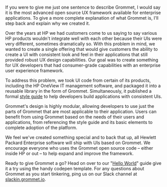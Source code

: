 If you were to give me just one sentence to describe Grommet, I would say it is the most advanced open source UX framework available for enterprise applications. To give a more complete explanation of what Grommet is, I'll step back and explain why we created it.

Over the years at HP we had customers come to us saying to say various HP products wouldn't integrate well with each other because their UIs were very different, sometimes dramatically so. With this problem in mind, we wanted to create a single offering that would give customers the ability to create a UI with consistent look and feel in their applications that still provided robust UX design capabilities. Our goal was to create something for UX developers that had consumer-grade capabilities with an enterprise user experience framework.

To address this problem, we took UI code from certain of its products, including the HP OneView IT management software, and packaged it into a reusable library in the form of Grommet. Simultaneously, it published a formal [style guide](http://www.grommet.io/docs/design) to help developers build applications with consistent UIs.

Grommet's design is highly modular, allowing developers to use just the parts of Grommet that are most applicable to their application. Users can benefit from using Grommet based on the needs of their users and applications, from referencing the style guide and its basic elements to complete adoption of the platform.

We feel we've created something special and to back that up, all Hewlett Packard Enterprise software will ship with UIs based on Grommet. We encourage everyone who uses the Grommet open source code – either inside HP or out – to help expand and improve the framework.

Ready to give Grommet a go? Head on over to our "[Hello World](http://www.grommet.io/docs/develop/hello-world)" guide give it a try using the handy codepen template. For any questions about Grommet as you start tinkering, ping us on our Slack channel at [slackin.grommet.io](http://slackin.grommet.io).

